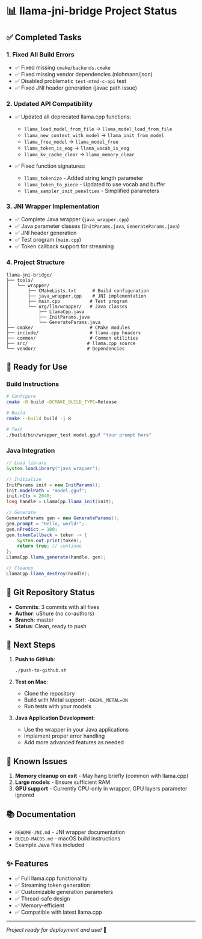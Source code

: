 # 📊 llama-jni-bridge Project Status

## ✅ Completed Tasks

### 1. **Fixed All Build Errors**
- ✅ Fixed missing `cmake/backends.cmake`
- ✅ Fixed missing vendor dependencies (nlohmann/json)
- ✅ Disabled problematic `test-mtmd-c-api` test
- ✅ Fixed JNI header generation (javac path issue)

### 2. **Updated API Compatibility**
- ✅ Updated all deprecated llama.cpp functions:
  - `llama_load_model_from_file` → `llama_model_load_from_file`
  - `llama_new_context_with_model` → `llama_init_from_model`
  - `llama_free_model` → `llama_model_free`
  - `llama_token_is_eog` → `llama_vocab_is_eog`
  - `llama_kv_cache_clear` → `llama_memory_clear`

- ✅ Fixed function signatures:
  - `llama_tokenize` - Added string length parameter
  - `llama_token_to_piece` - Updated to use vocab and buffer
  - `llama_sampler_init_penalties` - Simplified parameters

### 3. **JNI Wrapper Implementation**
- ✅ Complete Java wrapper (`java_wrapper.cpp`)
- ✅ Java parameter classes (`InitParams.java`, `GenerateParams.java`)
- ✅ JNI header generation
- ✅ Test program (`main.cpp`)
- ✅ Token callback support for streaming

### 4. **Project Structure**
```
llama-jni-bridge/
├── tools/
│   └── wrapper/
│       ├── CMakeLists.txt      # Build configuration
│       ├── java_wrapper.cpp    # JNI implementation
│       ├── main.cpp           # Test program
│       └── org/llm/wrapper/   # Java classes
│           ├── LlamaCpp.java
│           ├── InitParams.java
│           └── GenerateParams.java
├── cmake/                     # CMake modules
├── include/                   # llama.cpp headers
├── common/                    # Common utilities
├── src/                      # llama.cpp source
└── vendor/                   # Dependencies
```

## 🚀 Ready for Use

### Build Instructions
```bash
# Configure
cmake -B build -DCMAKE_BUILD_TYPE=Release

# Build
cmake --build build -j 8

# Test
./build/bin/wrapper_test model.gguf "Your prompt here"
```

### Java Integration
```java
// Load library
System.loadLibrary("java_wrapper");

// Initialize
InitParams init = new InitParams();
init.modelPath = "model.gguf";
init.nCtx = 2048;
long handle = LlamaCpp.llama_init(init);

// Generate
GenerateParams gen = new GenerateParams();
gen.prompt = "Hello, world!";
gen.nPredict = 100;
gen.tokenCallback = token -> {
    System.out.print(token);
    return true; // continue
};
LlamaCpp.llama_generate(handle, gen);

// Cleanup
LlamaCpp.llama_destroy(handle);
```

## 📝 Git Repository Status

- **Commits**: 3 commits with all fixes
- **Author**: uShure (no co-authors)
- **Branch**: master
- **Status**: Clean, ready to push

## 🔄 Next Steps

1. **Push to GitHub**:
   ```bash
   ./push-to-github.sh
   ```

2. **Test on Mac**:
   - Clone the repository
   - Build with Metal support: `-DGGML_METAL=ON`
   - Run tests with your models

3. **Java Application Development**:
   - Use the wrapper in your Java applications
   - Implement proper error handling
   - Add more advanced features as needed

## 🐛 Known Issues

1. **Memory cleanup on exit** - May hang briefly (common with llama.cpp)
2. **Large models** - Ensure sufficient RAM
3. **GPU support** - Currently CPU-only in wrapper, GPU layers parameter ignored

## 📚 Documentation

- `README-JNI.md` - JNI wrapper documentation
- `BUILD-MACOS.md` - macOS build instructions
- Example Java files included

## ✨ Features

- ✅ Full llama.cpp functionality
- ✅ Streaming token generation
- ✅ Customizable generation parameters
- ✅ Thread-safe design
- ✅ Memory-efficient
- ✅ Compatible with latest llama.cpp

---
*Project ready for deployment and use!* 🎉
